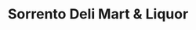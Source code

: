 ---
title: "Sorrento Deli Mart & Liquor"
url: /san-diego/sorrento-deli-mart-and-liquor/
shop: deli
---